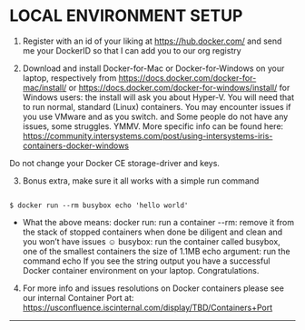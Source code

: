 # LOCAL ENVIRONMENT SETUP


1) Register with an id of your liking at
https://hub.docker.com/
and send me your DockerID so that I can add you to our org registry

2) Download and install Docker-for-Mac or Docker-for-Windows on your laptop, respectively from
https://docs.docker.com/docker-for-mac/install/
or
https://docs.docker.com/docker-for-windows/install/
for Windows users: the install will ask you about Hyper-V. You will need that to run normal, standard (Linux) containers. You may encounter issues if you use VMware and as you switch. and Some people do not have any issues, some struggles. YMMV. More specific info can be found here:
https://community.intersystems.com/post/using-intersystems-iris-containers-docker-windows

Do not change your Docker CE storage-driver and keys.

3) Bonus extra, make sure it all works with a simple run command
```

$ docker run --rm busybox echo 'hello world'
```
* What the above means:
docker run: run a container
--rm: remove it from the stack of stopped containers when done
be diligent and clean and you won’t have issues ☺
busybox: run the container called busybox, one of the smallest containers the size of 1.1MB
echo argument: run the command echo
If you see the string output you have a successful Docker container environment on your laptop.
Congratulations.

4) For more info and issues resolutions on Docker containers please see our internal Container Port at:
https://usconfluence.iscinternal.com/display/TBD/Containers+Port

---
